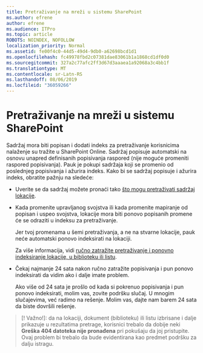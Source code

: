 ```yaml
---
title: Pretraživanje na mreži u sistemu SharePoint
ms.author: efrene
author: efrene
ms.audience: ITPro
ms.topic: article
ROBOTS: NOINDEX, NOFOLLOW
localization_priority: Normal
ms.assetid: fe00f4c0-44d5-49d4-9db0-a62698bcd1d1
ms.openlocfilehash: fc49978fbd2c07381dae83061b1a1868cd1df0d0
ms.sourcegitcommit: 327a2c77afc2ff3d67d3aaaea1a92068a3c4bb1f
ms.translationtype: MT
ms.contentlocale: sr-Latn-RS
ms.lasthandoff: 08/06/2019
ms.locfileid: "36059266"
---
```

# <a name="search-in-sharepoint-online"></a>Pretraživanje na mreži u sistemu SharePoint

Sadržaj mora biti popisan i dodati indeks za pretraživanje korisnicima nalaženje su tražite u SharePoint Online. Sadržaj popisuje automatski na osnovu unapred definisanih popisivanja raspored (nije moguće promeniti raspored popisivanja). Pauk je pokupi sadržaja koji se promenio od poslednjeg popisivanja i ažurira indeks. Kako bi se sadržaj popisuje i ažurira indeks, obratite pažnju na sledeće:

- Uverite se da sadržaj možete pronaći tako [što mogu pretraživati sadržaj lokacije](https://docs.microsoft.com/sharepoint/make-site-content-searchable).

- Kada promenite upravljanog svojstva ili kada promenite mapiranje od popisan i uspeo svojstva, lokacije mora biti ponovo popisanih promene će se odraziti u indeksu za pretraživanje. 

    Jer tvoj promenama u šemi pretraživanja, a ne na stvarne lokacije, pauk neće automatski ponovo indeksirati na lokaciji. 

    Za više informacija, vidi [ručno zatražite pretraživanje i ponovno indeksiranje lokacije, u biblioteku ili listu](https://docs.microsoft.com/sharepoint/crawl-site-conten).

- Čekaj najmanje 24 sata nakon ručno zatražite popisivanja i pun ponovo indeksirati da vidim ako i dalje imate problem. 

    Ako više od 24 sata je prošlo od kada si pokrenuo popisivanja i pun ponovo indeksirati, molim vas, zovite podršku slučaj. U mnogim slučajevima, već radimo na rešenje. Molim vas, dajte nam barem 24 sata da biste dovršili rešenje.

>[! Važno!]: da na lokaciji, dokument (biblioteku) ili listu izbrisane i dalje prikazuje u rezultatima pretrage, korisnici trebalo da dobije neki **Greška 404 datoteka nije pronađena** pri pokušaju da joj pristupite. Ovaj problem bi trebalo da bude evidentirana kao predmet podršku za dalju istragu. 



